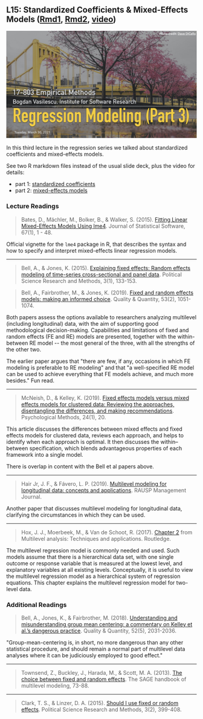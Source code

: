 ## L15: Standardized Coefficients & Mixed-Effects Models ([Rmd1](../slides/15-zscore.html), [Rmd2](../slides/15-blr.html), [video](https://youtu.be/rLoEDu9enQg))

![Lecture15-Standardized-Coefficients](../assets/images/15-regression-3.jpg)

In this third lecture in the regression series we talked about standardized coefficients and mixed-effects models. 

See two R markdown files instead of the usual slide deck, plus the video for details:

- part 1: [standardized coefficients](../slides/15-zscore.html) 
- part 2: [mixed-effects models](../slides/15-blr.html)


### Lecture Readings


> Bates, D., Mächler, M., Bolker, B., & Walker, S. (2015). [Fitting Linear Mixed-Effects Models Using lme4](http://mirrors.nics.utk.edu/cran/web/packages/lme4/vignettes/lmer.pdf). Journal of Statistical Software, 67(1), 1 - 48. 

Official vignette for the `lme4` package in R, that describes the syntax and how to specify and interpret mixed-effects linear regression models.

---

> Bell, A., & Jones, K. (2015). [Explaining fixed effects: Random effects modeling of time-series cross-sectional and panel data](). Political Science Research and Methods, 3(1), 133-153.

> Bell, A., Fairbrother, M., & Jones, K. (2019). [Fixed and random effects models: making an informed choice](https://core.ac.uk/download/pdf/161126779.pdf). Quality & Quantity, 53(2), 1051-1074.

Both papers assess the options available to researchers analyzing multilevel (including longitudinal) data, with the aim of supporting good methodological decision-making. Capabilities and limitations of fixed and random effects (FE and RE) models are presented, together with the within-between RE model -- the most general of the three, with all the strengths of the other two. 

The earlier paper argues that "there are few, if any, occasions in which FE modeling is preferable to RE modeling" and that "a well-specified RE model can be used to achieve everything that FE models achieve, and much more besides." Fun read.

---

> McNeish, D., & Kelley, K. (2019). [Fixed effects models versus mixed effects models for clustered data: Reviewing the approaches, disentangling the differences, and making recommendations](https://www3.nd.edu/~kkelley/publications/articles/McNeish_Kelley_PsychMethods_2019.pdf). Psychological Methods, 24(1), 20.

This article discusses the differences between mixed effects and fixed effects models for clustered data, reviews each approach, and helps to identify when each approach is optimal. It then discusses the within–between specification, which blends advantageous properties of each framework into a single model.

There is overlap in content with the Bell et al papers above.

---

> Hair Jr, J. F., & Fávero, L. P. (2019). [Multilevel modeling for longitudinal data: concepts and applications](https://core.ac.uk/download/pdf/288188778.pdf). RAUSP Management Journal.

Another paper that discusses multilevel modeling for longitudinal data, clarifying the circumstances in which they can be used.

---

> Hox, J. J., Moerbeek, M., & Van de Schoot, R. (2017). [Chapter 2](http://joophox.net/mlbook2/Chapter2.pdf) from Multilevel analysis: Techniques and applications. Routledge.

The multilevel regression model is commonly needed and used. Such models assume that there is a hierarchical data set, with one single outcome or response variable that is measured at the lowest level, and explanatory variables at all existing levels. Conceptually, it is useful to view the multilevel regression model as a hierarchical system of regression equations. This chapter explains the multilevel regression model for two-level data.


### Additional Readings


> Bell, A., Jones, K., & Fairbrother, M. (2018). [Understanding and misunderstanding group mean centering: a commentary on Kelley et al.’s dangerous practice](https://d-nb.info/1149996188/34). Quality & Quantity, 52(5), 2031-2036.

"Group-mean-centering is, in short, no more dangerous than any other statistical procedure, and should remain a normal part of multilevel data analyses where it can be judiciously employed to good effect."

---

> Townsend, Z., Buckley, J., Harada, M., & Scott, M. A. (2013). [The choice between fixed and random effects](http://agfda.userweb.mwn.de/ALD_2016/downloads/Uebung2/Townsend_et_al_2013.pdf). The SAGE handbook of multilevel modeling, 73-88.

---

> Clark, T. S., & Linzer, D. A. (2015). [Should I use fixed or random effects](https://datajobs.com/data-science-repo/Fixed-Effects-Models-[Clark-and-Linzer].pdf). Political Science Research and Methods, 3(2), 399-408.
